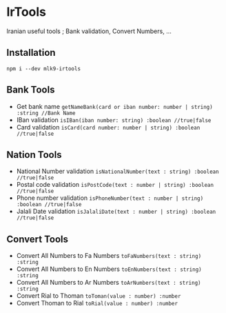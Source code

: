 # IrTools
Iranian useful tools ; Bank validation, Convert Numbers, ...

## Installation
```
npm i --dev mlk9-irtools
```

## Bank Tools
- Get bank name
```getNameBank(card or iban number: number | string) :string //Bank Name```
- IBan validation
```isIBan(iban number: string) :boolean //true|false```
- Card validation
```isCard(card number: number | string) :boolean //true|false```

## Nation Tools
- National Number validation
```isNationalNumber(text : string) :boolean //true|false```
- Postal code validation
```isPostCode(text : number | string) :boolean //true|false```
- Phone number validation
```isPhoneNumber(text : number | string) :boolean //true|false```
- Jalali Date validation
```isJalaliDate(text : number | string) :boolean //true|false```

## Convert Tools
- Convert All Numbers to Fa Numbers
```toFaNumbers(text : string) :string```
- Convert All Numbers to En Numbers
```toEnNumbers(text : string) :string```
- Convert All Numbers to Ar Numbers
```toArNumbers(text : string) :string```
- Convert Rial to Thoman
```toToman(value : number) :number```
- Convert Thoman to Rial
```toRial(value : number) :number```

